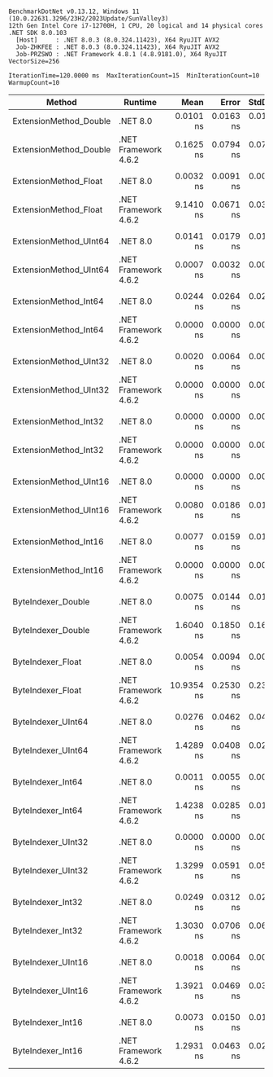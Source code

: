 ```

BenchmarkDotNet v0.13.12, Windows 11 (10.0.22631.3296/23H2/2023Update/SunValley3)
12th Gen Intel Core i7-12700H, 1 CPU, 20 logical and 14 physical cores
.NET SDK 8.0.103
  [Host]     : .NET 8.0.3 (8.0.324.11423), X64 RyuJIT AVX2
  Job-ZHKFEE : .NET 8.0.3 (8.0.324.11423), X64 RyuJIT AVX2
  Job-PRZSWO : .NET Framework 4.8.1 (4.8.9181.0), X64 RyuJIT VectorSize=256

IterationTime=120.0000 ms  MaxIterationCount=15  MinIterationCount=10  
WarmupCount=10  

```

| Method                 | Runtime              |       Mean |     Error |    StdDev |     Median | Ratio | RatioSD |
|------------------------|----------------------|-----------:|----------:|----------:|-----------:|------:|--------:|
| ExtensionMethod_Double | .NET 8.0             |  0.0101 ns | 0.0163 ns | 0.0118 ns |  0.0052 ns |     ? |       ? |
| ExtensionMethod_Double | .NET Framework 4.6.2 |  0.1625 ns | 0.0794 ns | 0.0743 ns |  0.1559 ns |     ? |       ? |
|                        |                      |            |           |           |            |       |         |
| ExtensionMethod_Float  | .NET 8.0             |  0.0032 ns | 0.0091 ns | 0.0054 ns |  0.0000 ns |     ? |       ? |
| ExtensionMethod_Float  | .NET Framework 4.6.2 |  9.1410 ns | 0.0671 ns | 0.0399 ns |  9.1659 ns |     ? |       ? |
|                        |                      |            |           |           |            |       |         |
| ExtensionMethod_UInt64 | .NET 8.0             |  0.0141 ns | 0.0179 ns | 0.0118 ns |  0.0131 ns |     ? |       ? |
| ExtensionMethod_UInt64 | .NET Framework 4.6.2 |  0.0007 ns | 0.0032 ns | 0.0026 ns |  0.0000 ns |     ? |       ? |
|                        |                      |            |           |           |            |       |         |
| ExtensionMethod_Int64  | .NET 8.0             |  0.0244 ns | 0.0264 ns | 0.0247 ns |  0.0138 ns |     ? |       ? |
| ExtensionMethod_Int64  | .NET Framework 4.6.2 |  0.0000 ns | 0.0000 ns | 0.0000 ns |  0.0000 ns |     ? |       ? |
|                        |                      |            |           |           |            |       |         |
| ExtensionMethod_UInt32 | .NET 8.0             |  0.0020 ns | 0.0064 ns | 0.0043 ns |  0.0000 ns |     ? |       ? |
| ExtensionMethod_UInt32 | .NET Framework 4.6.2 |  0.0000 ns | 0.0000 ns | 0.0000 ns |  0.0000 ns |     ? |       ? |
|                        |                      |            |           |           |            |       |         |
| ExtensionMethod_Int32  | .NET 8.0             |  0.0000 ns | 0.0000 ns | 0.0000 ns |  0.0000 ns |     ? |       ? |
| ExtensionMethod_Int32  | .NET Framework 4.6.2 |  0.0000 ns | 0.0000 ns | 0.0000 ns |  0.0000 ns |     ? |       ? |
|                        |                      |            |           |           |            |       |         |
| ExtensionMethod_UInt16 | .NET 8.0             |  0.0000 ns | 0.0000 ns | 0.0000 ns |  0.0000 ns |     ? |       ? |
| ExtensionMethod_UInt16 | .NET Framework 4.6.2 |  0.0080 ns | 0.0186 ns | 0.0174 ns |  0.0000 ns |     ? |       ? |
|                        |                      |            |           |           |            |       |         |
| ExtensionMethod_Int16  | .NET 8.0             |  0.0077 ns | 0.0159 ns | 0.0133 ns |  0.0000 ns |     ? |       ? |
| ExtensionMethod_Int16  | .NET Framework 4.6.2 |  0.0000 ns | 0.0000 ns | 0.0000 ns |  0.0000 ns |     ? |       ? |
|                        |                      |            |           |           |            |       |         |
| ByteIndexer_Double     | .NET 8.0             |  0.0075 ns | 0.0144 ns | 0.0135 ns |  0.0000 ns |     ? |       ? |
| ByteIndexer_Double     | .NET Framework 4.6.2 |  1.6040 ns | 0.1850 ns | 0.1640 ns |  1.5712 ns |     ? |       ? |
|                        |                      |            |           |           |            |       |         |
| ByteIndexer_Float      | .NET 8.0             |  0.0054 ns | 0.0094 ns | 0.0088 ns |  0.0000 ns |     ? |       ? |
| ByteIndexer_Float      | .NET Framework 4.6.2 | 10.9354 ns | 0.2530 ns | 0.2366 ns | 10.9249 ns |     ? |       ? |
|                        |                      |            |           |           |            |       |         |
| ByteIndexer_UInt64     | .NET 8.0             |  0.0276 ns | 0.0462 ns | 0.0433 ns |  0.0000 ns |     ? |       ? |
| ByteIndexer_UInt64     | .NET Framework 4.6.2 |  1.4289 ns | 0.0408 ns | 0.0270 ns |  1.4217 ns |     ? |       ? |
|                        |                      |            |           |           |            |       |         |
| ByteIndexer_Int64      | .NET 8.0             |  0.0011 ns | 0.0055 ns | 0.0033 ns |  0.0000 ns |     ? |       ? |
| ByteIndexer_Int64      | .NET Framework 4.6.2 |  1.4238 ns | 0.0285 ns | 0.0188 ns |  1.4241 ns |     ? |       ? |
|                        |                      |            |           |           |            |       |         |
| ByteIndexer_UInt32     | .NET 8.0             |  0.0000 ns | 0.0000 ns | 0.0000 ns |  0.0000 ns |     ? |       ? |
| ByteIndexer_UInt32     | .NET Framework 4.6.2 |  1.3299 ns | 0.0591 ns | 0.0553 ns |  1.3237 ns |     ? |       ? |
|                        |                      |            |           |           |            |       |         |
| ByteIndexer_Int32      | .NET 8.0             |  0.0249 ns | 0.0312 ns | 0.0292 ns |  0.0272 ns |     ? |       ? |
| ByteIndexer_Int32      | .NET Framework 4.6.2 |  1.3030 ns | 0.0706 ns | 0.0625 ns |  1.2859 ns |     ? |       ? |
|                        |                      |            |           |           |            |       |         |
| ByteIndexer_UInt16     | .NET 8.0             |  0.0018 ns | 0.0064 ns | 0.0042 ns |  0.0000 ns |     ? |       ? |
| ByteIndexer_UInt16     | .NET Framework 4.6.2 |  1.3921 ns | 0.0469 ns | 0.0391 ns |  1.3855 ns |     ? |       ? |
|                        |                      |            |           |           |            |       |         |
| ByteIndexer_Int16      | .NET 8.0             |  0.0073 ns | 0.0150 ns | 0.0140 ns |  0.0000 ns |     ? |       ? |
| ByteIndexer_Int16      | .NET Framework 4.6.2 |  1.2931 ns | 0.0463 ns | 0.0275 ns |  1.2822 ns |     ? |       ? |
